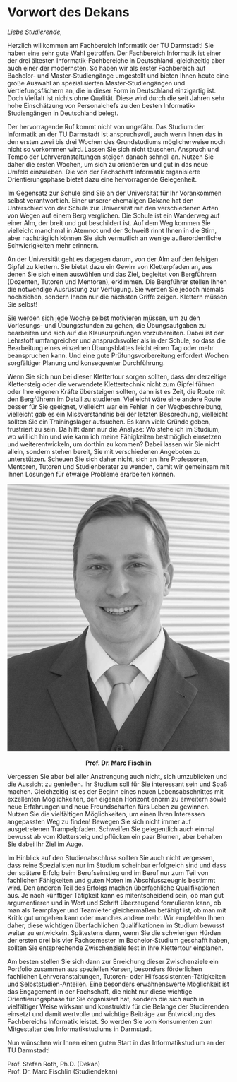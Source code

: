 # Vorwort des Dekans
<!-- altes Vorwort -->
<!-- TODO: eventuell Dekanat anschreiben, ob das noch aktuell ist, oder ob sie es überarbeiten wollen. Wenn es noch aktuell ist, Namen korrigieren :)  -->
*Liebe Studierende,*

Herzlich willkommen am Fachbereich Informatik der TU Darmstadt! Sie haben eine sehr gute Wahl getroffen. Der Fachbereich Informatik ist einer der drei ältesten Informatik-Fachbereiche in Deutschland, gleichzeitig aber auch einer der modernsten. So haben wir als erster Fachbereich auf Bachelor- und Master-Studiengänge umgestellt und bieten Ihnen heute eine große Auswahl an spezialisierten Master-Studiengängen und Vertiefungsfächern an, die in dieser Form in Deutschland einzigartig ist. Doch Vielfalt ist nichts ohne Qualität. Diese wird durch die seit Jahren sehr hohe Einschätzung von Personalchefs zu den besten Informatik-Studiengängen in Deutschland belegt.

Der hervorragende Ruf kommt nicht von ungefähr. Das Studium der Informatik an der TU Darmstadt ist anspruchsvoll, auch wenn Ihnen das in den ersten zwei bis drei Wochen des Grundstudiums möglicherweise noch nicht so vorkommen wird. Lassen Sie sich nicht täuschen. Anspruch und Tempo der Lehrveranstaltungen steigen danach schnell an. Nutzen Sie daher die ersten Wochen, um sich zu orientieren und gut in das neue Umfeld einzuleben. Die von der Fachschaft Informatik organisierte Orientierungsphase bietet dazu eine hervorragende Gelegenheit.

Im Gegensatz zur Schule sind Sie an der Universität für Ihr Vorankommen selbst verantwortlich. Einer unserer ehemaligen Dekane hat den Unterschied von der Schule zur Universität mit den verschiedenen Arten von Wegen auf einem Berg verglichen. Die Schule ist ein Wanderweg auf einer Alm, der breit und gut beschildert ist. Auf dem Weg kommen Sie vielleicht manchmal in Atemnot und der Schweiß rinnt Ihnen in die Stirn, aber nachträglich können Sie sich vermutlich an wenige außerordentliche Schwierigkeiten mehr erinnern.

An der Universität geht es dagegen darum, von der Alm auf den felsigen Gipfel zu klettern. Sie bietet dazu ein Gewirr von Kletterpfaden an, aus denen Sie sich einen auswählen und das Ziel, begleitet von Bergführern (Dozenten, Tutoren und Mentoren), erklimmen. Die Bergführer stellen Ihnen die notwendige Ausrüstung zur Verfügung. Sie werden Sie jedoch niemals hochziehen, sondern Ihnen nur die nächsten Griffe zeigen. Klettern müssen Sie selbst!

Sie werden sich jede Woche selbst motivieren müssen, um zu den Vorlesungs- und Übungsstunden zu gehen, die Übungsaufgaben zu bearbeiten und sich auf die Klausurprüfungen vorzubereiten. Dabei ist der Lehrstoff umfangreicher und anspruchsvoller als in der Schule, so dass die Bearbeitung eines einzelnen Übungsblattes leicht einen Tag oder mehr beanspruchen kann. Und eine gute Prüfungsvorbereitung erfordert Wochen sorgfältiger Planung und konsequenter Durchführung.

Wenn Sie sich nun bei dieser Klettertour sorgen sollten, dass der derzeitige Klettersteig oder die verwendete Klettertechnik nicht zum Gipfel führen oder Ihre eigenen Kräfte übersteigen sollten, dann ist es Zeit, die Route mit den Bergführern im Detail zu studieren. Vielleicht wäre eine andere Route besser für Sie geeignet, vielleicht war ein Fehler in der Wegbeschreibung, vielleicht gab es ein Missverständnis bei der letzten Besprechung, vielleicht sollten Sie ein Trainingslager aufsuchen. Es kann viele Gründe geben, frustriert zu sein. Da hilft dann nur die Analyse: Wo stehe ich im Studium, wo will ich hin und wie kann ich meine Fähigkeiten bestmöglich einsetzen und weiterentwickeln, um dorthin zu kommen? Dabei lassen wir Sie nicht allein, sondern stehen bereit, Sie mit verschiedenen Angeboten zu unterstützen. Scheuen Sie sich daher nicht, sich an Ihre Professoren, Mentoren, Tutoren und Studienberater zu wenden, damit wir gemeinsam mit Ihnen Lösungen für etwaige Probleme erarbeiten können.

![Prof. Dr. Marc Fischlin][dekan]
<center><strong>Prof. Dr. Marc Fischlin</center></strong>

[dekan]: ../_res/img/fischlin_studiendekan.jpg "Prof. Dr. Marc Fischlin"

Vergessen Sie aber bei aller Anstrengung auch nicht, sich umzublicken und die Aussicht zu genießen. Ihr Studium soll für Sie interessant sein und Spaß machen. Gleichzeitig ist es der Beginn eines neuen Lebensabschnittes mit exzellenten Möglichkeiten, den eigenen Horizont enorm zu erweitern sowie neue Erfahrungen und neue Freundschaften fürs Leben zu gewinnen. Nutzen Sie die vielfältigen Möglichkeiten, um einen Ihren Interessen angepassten Weg zu finden! Bewegen Sie sich nicht immer auf ausgetretenen Trampelpfaden. Schweifen Sie gelegentlich auch einmal bewusst ab vom Klettersteig und pflücken ein paar Blumen, aber behalten Sie dabei Ihr Ziel im Auge.

Im Hinblick auf den Studienabschluss sollten Sie auch nicht vergessen, dass reine Spezialisten nur im Studium scheinbar erfolgreich sind und dass der spätere Erfolg beim Berufseinstieg und im Beruf nur zum Teil von fachlichen Fähigkeiten und guten Noten im Abschlusszeugnis bestimmt wird. Den anderen Teil des Erfolgs machen überfachliche Qualifikationen aus. Je nach künftiger Tätigkeit kann es mitentscheidend sein, ob man gut argumentieren und in Wort und Schrift überzeugend formulieren kann, ob man als Teamplayer und Teamleiter gleichermaßen befähigt ist, ob man mit Kritik gut umgehen kann oder manches andere mehr. Wir empfehlen Ihnen daher, diese wichtigen überfachlichen Qualifikationen im Studium bewusst weiter zu entwickeln. Spätestens dann, wenn Sie die schwierigen Hürden der ersten drei bis vier Fachsemester im Bachelor-Studium geschafft haben, sollten Sie entsprechende Zwischenziele fest in Ihre Klettertour einplanen.

Am besten stellen Sie sich dann zur Erreichung dieser Zwischenziele ein Portfolio zusammen aus speziellen Kursen, besonders förderlichen fachlichen Lehrveranstaltungen, Tutoren- oder Hilfsassistenten-Tätigkeiten und Selbststudien-Anteilen. Eine besonders erwähnenswerte Möglichkeit ist das Engagement in der Fachschaft, die nicht nur diese wichtige Orientierungsphase für Sie organisiert hat, sondern die sich auch in vielfältiger Weise wirksam und konstruktiv für die Belange der Studierenden einsetzt und damit wertvolle und wichtige Beiträge zur Entwicklung des Fachbereichs Informatik leistet. So werden Sie vom Konsumenten zum Mitgestalter des Informatikstudiums in Darmstadt.

Nun wünschen wir Ihnen einen guten Start in das Informatikstudium an der TU Darmstadt!

Prof. Stefan Roth, Ph.D. (Dekan)  
Prof. Dr. Marc Fischlin (Studiendekan)
